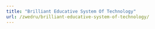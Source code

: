 ```yaml
---
title: "Brilliant Educative System Of Technology"
url: /zwedru/brilliant-educative-system-of-technology/
---
```

